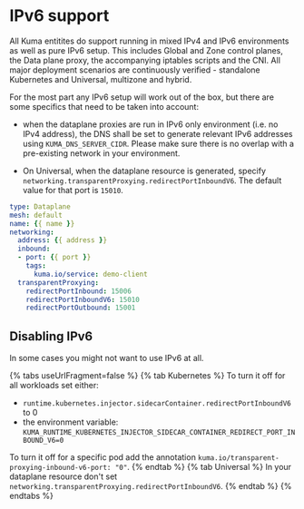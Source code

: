 ---
---
# IPv6 support

All Kuma entitites do support running in mixed IPv4 and IPv6 environments as well as pure IPv6 setup. This includes
Global and Zone control planes, the Data plane proxy, the accompanying iptables scripts and the CNI. All major deployment
scenarios are continuously verified - standalone Kubernetes and Universal, multizone and hybrid.

For the most part any IPv6 setup will work out of the box, but there are some specifics that need to be taken into account:
 
 * when the dataplane proxies are run in IPv6 only environment (i.e. no IPv4 address), the DNS shall be set to generate relevant
   IPv6 addresses using `KUMA_DNS_SERVER_CIDR`. Please make sure there is no overlap with a pre-existing network in your environment.

 * On Universal, when the dataplane resource is generated, specify `networking.transparentProxying.redirectPortInboundV6`.
   The default value for that port is `15010`.

```yaml
type: Dataplane
mesh: default
name: {{ name }}
networking:
  address: {{ address }}
  inbound:
  - port: {{ port }}
    tags:
      kuma.io/service: demo-client
  transparentProxying:
    redirectPortInbound: 15006
    redirectPortInboundV6: 15010
    redirectPortOutbound: 15001 
```

## Disabling IPv6

In some cases you might not want to use IPv6 at all.

{% tabs useUrlFragment=false %}
{% tab Kubernetes %}
To turn it off for all workloads set either:
- `runtime.kubernetes.injector.sidecarContainer.redirectPortInboundV6` to 0
- the environment variable: `KUMA_RUNTIME_KUBERNETES_INJECTOR_SIDECAR_CONTAINER_REDIRECT_PORT_INBOUND_V6=0`

To turn it off for a specific pod add the annotation `kuma.io/transparent-proxying-inbound-v6-port: "0"`.
{% endtab %}
{% tab Universal %}
In your dataplane resource don't set `networking.transparentProxying.redirectPortInboundV6`.
{% endtab %}
{% endtabs %}
